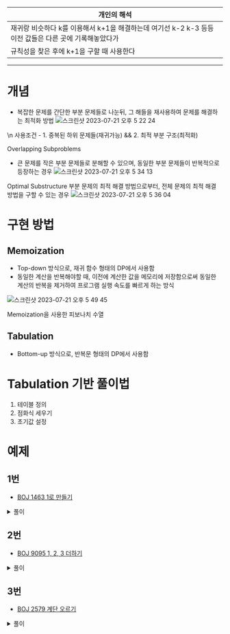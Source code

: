 

|개인의 해석|
|------------|
|재귀랑 비슷하다 k를 이용해서 k+1을 해결하는데 여기선 k-2 k-3 등등 이전 값들은 다른 곳에 기록해놓았다가 
규칙성을 찾은 후에 k+1을 구할 때 사용한다|


----------------------------------------------------------------------------
# 개념
- 복잡한 문제를 간단한 부분 문제들로 나눈뒤, 그 해들을 재사용하여 문제를 해결하는 최적화 방법
![스크린샷 2023-07-21 오후 5 22 24](https://github.com/GunsanHaribo/Java_Algorithm/assets/119919849/b2e4991f-5c8a-4478-890f-a8494e491ae5)


\n 사용조건 - 1. 중복된 하위 문제들(재귀가능)  && 2. 최적 부분 구조(최적화)

Overlapping Subproblems
- 큰 문제를 작은 부분 문제들로 분해할 수 있으며, 동일한 부분 문제들이 반복적으로 등장하는 경우
![스크린샷 2023-07-21 오후 5 34 13](https://github.com/GunsanHaribo/Java_Algorithm/assets/119919849/47b086c7-bede-47f3-bb3b-a419fa9c8bae)

Optimal Substructure
부분 문제의 최적 해결 방법으로부터, 전체 문제의 최적 해결 방법을 구할 수 있는 경우
![스크린샷 2023-07-21 오후 5 36 04](https://github.com/GunsanHaribo/Java_Algorithm/assets/119919849/4e84d830-a2e7-4b23-be20-42fa3259f12f)


# 구현 방법

## Memoization

- Top-down 방식으로, 재귀 함수 형태의 DP에서 사용함
- 동일한 계산을 반복해야할 때, 이전에 계산한 값을 메모리에 저장함으로써 동일한 계산의 반복을 제거하여 프로그램 실행 속도를 빠르게 하는 방식

![스크린샷 2023-07-21 오후 5 49 45](https://github.com/GunsanHaribo/Java_Algorithm/assets/119919849/52ccaba7-2f35-44df-85e1-d1c3de6c99dd)

Memoization을 사용한 피보나치 수열

## Tabulation

- Bottom-up 방식으로, 반복문 형태의 DP에서 사용함

# Tabulation 기반 풀이법

1. 테이블 정의
2. 점화식 세우기
3. 초기값 설정

# 예제

## 1번

- [BOJ 1463 1로 만들기](https://www.acmicpc.net/problem/1463)

<details>
<summary>풀이</summary>
<div markdown="1">       


    1. 테이블 정의: `d[i]`는 i를 1로 만드는 데 필요한 연산 사용 횟수의 최솟값
    2. 점화식 세우기
        1. `d[k] = d[k - 1] + 1`
        2. `if k % 3 == 0 { d[k] = min(d[k], d[k / 3] + 1) }`
        3. `if k % 2 == 0 { d[k] = min(d[k], d[k / 2] + 1) }`
    3. 초기값 설정: `d[1] = 0`

</div>
</details>


## 2번

- [BOJ 9095 1, 2, 3 더하기](https://www.acmicpc.net/problem/9095)

<details>
<summary>풀이</summary>
<div markdown="1">  

    
    1. 테이블 정의: `d[i]`는 i를 1, 2, 3의 합으로 나타내는 방법의 수
    2. 점화식 세우기: `d[k] = d[k - 1] + d[k - 2] + d[k - 3]`
    3. 초기값 설정: `d[1] = 1, d[2] = 2, d[3] = 4`
    

</div>
</details>


## 3번

- [BOJ 2579 계단 오르기](https://www.acmicpc.net/problem/2579)

<details>
<summary>풀이</summary>
<div markdown="1">       

    
    1. 테이블 정의: `d[i][j]`는 i번째 계단을 j번 연속한 상태로 밟았을 때 점수의 최댓값
    2. 점화식 세우기
        1. `d[k][1] = max(d[k - 2][1], d[k - 2][2]) + s[k]`
        2. `d[k][2] = d[k - 1][1] + s[k]`
    3. 초기값 설정: `d[1][1] = s[1], d[1][2] = 0, d[2][1] = s[2], d[2][2] = s[1] + s[2]`

    

</div>
</details>
